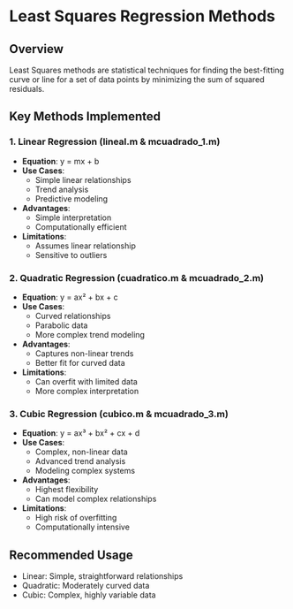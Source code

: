 # Least Squares Regression Methods

## Overview
Least Squares methods are statistical techniques for finding the best-fitting curve or line for a set of data points by minimizing the sum of squared residuals.

## Key Methods Implemented

### 1. Linear Regression (lineal.m & mcuadrado_1.m)
- **Equation**: y = mx + b
- **Use Cases**: 
  - Simple linear relationships
  - Trend analysis
  - Predictive modeling
- **Advantages**: 
  - Simple interpretation
  - Computationally efficient
- **Limitations**: 
  - Assumes linear relationship
  - Sensitive to outliers

### 2. Quadratic Regression (cuadratico.m & mcuadrado_2.m)
- **Equation**: y = ax² + bx + c
- **Use Cases**:
  - Curved relationships
  - Parabolic data
  - More complex trend modeling
- **Advantages**:
  - Captures non-linear trends
  - Better fit for curved data
- **Limitations**:
  - Can overfit with limited data
  - More complex interpretation

### 3. Cubic Regression (cubico.m & mcuadrado_3.m)
- **Equation**: y = ax³ + bx² + cx + d
- **Use Cases**:
  - Complex, non-linear data
  - Advanced trend analysis
  - Modeling complex systems
- **Advantages**:
  - Highest flexibility
  - Can model complex relationships
- **Limitations**:
  - High risk of overfitting
  - Computationally intensive

## Recommended Usage
- Linear: Simple, straightforward relationships
- Quadratic: Moderately curved data
- Cubic: Complex, highly variable data
